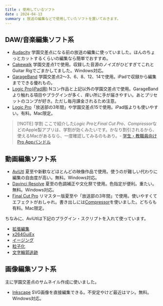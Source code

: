 ```yaml
---
title : 使用しているソフト
date : 2024-04-13
summary : 放送の編集などで使用していたソフトを置いておきます。
---
```


## DAW/音楽編集ソフト系

- [Audacity](https://www.audacityteam.org/) 学園交差点になる前の放送の編集に使っていました。ほんのちょっとカットするくらいの編集なら簡単でおすすめ。
- [Cakewalk](https://www.bandlab.com/products/cakewalk?lang=ja) 学園交差点1で使用。収録した音源のノイズがひどすぎてこれとGuitar Rigでごまかしてました。Windows対応。
- [GarageBand](https://apps.apple.com/jp/app/garageband/id408709785) 学園交差点2～3、6、8、12、14で使用。iPadで収録から編集までできる優れもの。
- [Logic Pro(iPad用)](https://apps.apple.com/jp/app/ipad%E7%94%A8logic-pro/id1615087040) Nコン作品と上記以外の学園交差点で使用。GarageBandより触れる項目やプラグインが多く、痒い所に手が届きやすい。あとプリセットのコンプが好き。ただし毎月課金されるため注意。
- [Logic Pro](https://www.apple.com/jp/logic-pro/)「放送部の3年間」や学園交差点15で使用。iPad版よりも使いやすい。有料。Mac限定。

> [!NOTE] 学割
> ここで紹介した*Logic Pro*と*Final Cut Pro*、*Compressor*などのApple製アプリは、学割が効くみたいです。かなり割引されるから、使えるMacがあるなら、一度確認してみるのもあり。- [学生・教職員向けPro Appバンドル](https://www.apple.com/jp-edu/shop/product/BMGE2J/A/%E5%AD%A6%E7%94%9F%E3%83%BB%E6%95%99%E8%81%B7%E5%93%A1%E5%90%91%E3%81%91pro-app%E3%83%90%E3%83%B3%E3%83%89%E3%83%AB)

## 動画編集ソフト系

- [AviUtl](https://spring-fragrance.mints.ne.jp/aviutl/) 夏至や新歓などほとんどの映像作品で使用。使うのが難しい代わりに編集の自由度が高い。無料。Windows対応。
- [Davinci Resolve](https://www.blackmagicdesign.com/jp/products/davinciresolve) 夏至の色調補正や文化祭で使用。色指定が便利。重たい。無料。Windows対応。
- [Final Cut Pro](https://www.apple.com/jp/final-cut-pro/) リマスター版夏至や「放送部の3年間」で使用。使いやすくてエフェクトがおしゃれ。書き出しには[Compressor](https://www.apple.com/jp/final-cut-pro/compressor/)を使いました。どちらも有料。Mac限定。

ちなみに、AviUtlは下記のプラグイン・スクリプトを入れて使っています。

- [拡張編集](https://aviutl.info/dl-innsuto-ru/)
- [x264GuiEx](https://aviutl.info/x264guiex-tokutyou/)
- [イージング](https://aketama.work/aviutl_easing_1)
- [粒子化](https://seguimiii.com/aviutl-tech/tetsuparticles)
- [文字輪郭追跡](https://seguimiii.com/aviutl-tech/chaseoutline)

## 画像編集ソフト系
主に学園交差点のサムネイル作成に使いました。

- [Inkscape](https://inkscape.org/ja/) SVG画像を直接編集できる。不安定やけど最近はマシ。無料。Windows対応。